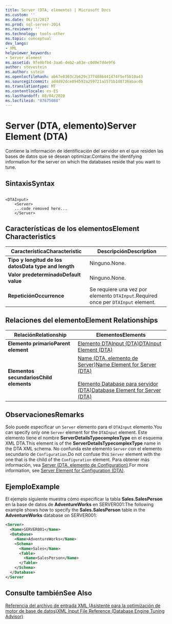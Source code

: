 ```yaml
---
title: Server (DTA, elemento) | Microsoft Docs
ms.custom: ''
ms.date: 06/13/2017
ms.prod: sql-server-2014
ms.reviewer: ''
ms.technology: tools-other
ms.topic: conceptual
dev_langs:
- XML
helpviewer_keywords:
- Server element
ms.assetid: 9fe0bfb4-3aa6-4eb2-a83e-c0d0e7d4e9f6
author: stevestein
ms.author: sstein
ms.openlocfilehash: ab67e0303c2b629c3774886441474f5ef5b10a43
ms.sourcegitcommit: ad4d92dce894592a259721a1571b1d8736abacdb
ms.translationtype: MT
ms.contentlocale: es-ES
ms.lasthandoff: 08/04/2020
ms.locfileid: "87675088"
---
```

# <a name="server-element-dta"></a><span data-ttu-id="cf63c-102">Server (DTA, elemento)</span><span class="sxs-lookup"><span data-stu-id="cf63c-102">Server Element (DTA)</span></span>
  <span data-ttu-id="cf63c-103">Contiene la información de identificación del servidor en el que residen las bases de datos que se desean optimizar.</span><span class="sxs-lookup"><span data-stu-id="cf63c-103">Contains the identifying information for the server on which the databases reside that you want to tune.</span></span>  
  
## <a name="syntax"></a><span data-ttu-id="cf63c-104">Sintaxis</span><span class="sxs-lookup"><span data-stu-id="cf63c-104">Syntax</span></span>  
  
```  
  
<DTAInput>  
    <Server>  
    ...code removed here...  
    </Server>  
```  
  
## <a name="element-characteristics"></a><span data-ttu-id="cf63c-105">Características de los elementos</span><span class="sxs-lookup"><span data-stu-id="cf63c-105">Element Characteristics</span></span>  
  
|<span data-ttu-id="cf63c-106">Característica</span><span class="sxs-lookup"><span data-stu-id="cf63c-106">Characteristic</span></span>|<span data-ttu-id="cf63c-107">Descripción</span><span class="sxs-lookup"><span data-stu-id="cf63c-107">Description</span></span>|  
|--------------------|-----------------|  
|<span data-ttu-id="cf63c-108">**Tipo y longitud de los datos**</span><span class="sxs-lookup"><span data-stu-id="cf63c-108">**Data type and length**</span></span>|<span data-ttu-id="cf63c-109">Ninguno.</span><span class="sxs-lookup"><span data-stu-id="cf63c-109">None.</span></span>|  
|<span data-ttu-id="cf63c-110">**Valor predeterminado**</span><span class="sxs-lookup"><span data-stu-id="cf63c-110">**Default value**</span></span>|<span data-ttu-id="cf63c-111">Ninguno.</span><span class="sxs-lookup"><span data-stu-id="cf63c-111">None.</span></span>|  
|<span data-ttu-id="cf63c-112">**Repetición**</span><span class="sxs-lookup"><span data-stu-id="cf63c-112">**Occurrence**</span></span>|<span data-ttu-id="cf63c-113">Se requiere una vez por elemento `DTAInput`.</span><span class="sxs-lookup"><span data-stu-id="cf63c-113">Required once per `DTAInput` element.</span></span>|  
  
## <a name="element-relationships"></a><span data-ttu-id="cf63c-114">Relaciones del elemento</span><span class="sxs-lookup"><span data-stu-id="cf63c-114">Element Relationships</span></span>  
  
|<span data-ttu-id="cf63c-115">Relación</span><span class="sxs-lookup"><span data-stu-id="cf63c-115">Relationship</span></span>|<span data-ttu-id="cf63c-116">Elementos</span><span class="sxs-lookup"><span data-stu-id="cf63c-116">Elements</span></span>|  
|------------------|--------------|  
|<span data-ttu-id="cf63c-117">**Elemento primario**</span><span class="sxs-lookup"><span data-stu-id="cf63c-117">**Parent element**</span></span>|[<span data-ttu-id="cf63c-118">Elemento DTAInput &#40;DTA&#41;</span><span class="sxs-lookup"><span data-stu-id="cf63c-118">DTAInput Element &#40;DTA&#41;</span></span>](dtainput-element-dta.md)|  
|<span data-ttu-id="cf63c-119">**Elementos secundarios**</span><span class="sxs-lookup"><span data-stu-id="cf63c-119">**Child elements**</span></span>|[<span data-ttu-id="cf63c-120">Name &#40;DTA, elemento de Server&#41;</span><span class="sxs-lookup"><span data-stu-id="cf63c-120">Name Element for Server &#40;DTA&#41;</span></span>](name-element-for-server-dta.md)<br /><br /> [<span data-ttu-id="cf63c-121">Elemento Database para servidor &#40;DTA&#41;</span><span class="sxs-lookup"><span data-stu-id="cf63c-121">Database Element for Server &#40;DTA&#41;</span></span>](database-element-for-server-dta.md)|  
  
## <a name="remarks"></a><span data-ttu-id="cf63c-122">Observaciones</span><span class="sxs-lookup"><span data-stu-id="cf63c-122">Remarks</span></span>  
 <span data-ttu-id="cf63c-123">Solo puede especificar un `Server` elemento para el `DTAInput` elemento.</span><span class="sxs-lookup"><span data-stu-id="cf63c-123">You can specify only one `Server` element for the `DTAInput` element.</span></span> <span data-ttu-id="cf63c-124">Este elemento tiene el nombre **ServerDetailsTypecomplexType** en el esquema XML DTA.</span><span class="sxs-lookup"><span data-stu-id="cf63c-124">This element is of the **ServerDetailsTypecomplexType** name in the DTA XML schema.</span></span> <span data-ttu-id="cf63c-125">No confunda este elemento `Server` con el elemento secundario de `Configuration`.</span><span class="sxs-lookup"><span data-stu-id="cf63c-125">Do not confuse this `Server` element with the one that is the child of the `Configuration` element.</span></span> <span data-ttu-id="cf63c-126">Para obtener más información, vea [Server &#40;DTA, elemento de Configuration&#41;](server-element-for-configuration-dta.md).</span><span class="sxs-lookup"><span data-stu-id="cf63c-126">For more information, see [Server Element for Configuration &#40;DTA&#41;](server-element-for-configuration-dta.md).</span></span>  
  
## <a name="example"></a><span data-ttu-id="cf63c-127">Ejemplo</span><span class="sxs-lookup"><span data-stu-id="cf63c-127">Example</span></span>  
 <span data-ttu-id="cf63c-128">El ejemplo siguiente muestra cómo especificar la tabla **Sales.SalesPerson** en la base de datos de **AdventureWorks** en SERVER001:</span><span class="sxs-lookup"><span data-stu-id="cf63c-128">The following example shows how to specify the **Sales.SalesPerson** table in the **AdventureWorks** database on SERVER001:</span></span>  
  
```xml  
<Server>  
  <Name>SERVER001</Name>  
  <Database>  
    <Name>AdventureWorks</Name>  
    <Schema>  
      <Name>Sales</Name>  
      <Table>  
        <Name>SalesPerson</Name>  
      </Table>  
    </Schema>  
  </Database>  
</Server  
```  
  
## <a name="see-also"></a><span data-ttu-id="cf63c-129">Consulte también</span><span class="sxs-lookup"><span data-stu-id="cf63c-129">See Also</span></span>  
 [<span data-ttu-id="cf63c-130">Referencia del archivo de entrada XML &#40;Asistente para la optimización de motor de base de datos&#41;</span><span class="sxs-lookup"><span data-stu-id="cf63c-130">XML Input File Reference &#40;Database Engine Tuning Advisor&#41;</span></span>](xml-input-file-reference-database-engine-tuning-advisor.md)  
  
  
